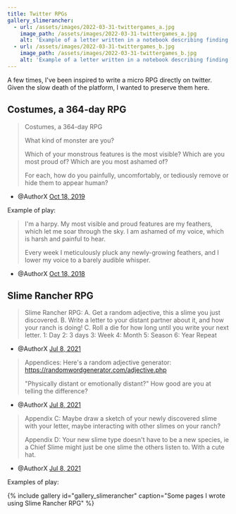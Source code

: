 ```yaml
---
title: Twitter RPGs
gallery_slimerancher:
  - url: /assets/images/2022-03-31-twittergames_a.jpg
    image_path: /assets/images/2022-03-31-twittergames_a.jpg
    alt: 'Example of a letter written in a notebook describing finding a "Dependant Slime" on Day 1'
  - url: /assets/images/2022-03-31-twittergames_b.jpg
    image_path: /assets/images/2022-03-31-twittergames_b.jpg
    alt: 'Example of a letter written in a notebook describing finding a "Reflective Slime" on Day 8'
---
```


A few times, I've been inspired to write a micro RPG directly on twitter. Given the slow death of the platform, I wanted to preserve them here.

## Costumes, a 364-day RPG

> Costumes, a 364-day RPG
>
> What kind of monster are you?
> 
> Which of your monstrous features is the most visible? Which are you most proud of? Which are you most ashamed of?
> 
> For each, how do you painfully, uncomfortably, or tediously remove or hide them to appear human?
- @AuthorX [Oct 18, 2019](https://twitter.com/AuthorX/status/1185120241073963009)

Example of play:

> I'm a harpy. My most visible and proud features are my feathers, which let me soar through the sky. I am ashamed of my voice, which is harsh and painful to hear.
> 
> Every week I meticulously pluck any newly-growing feathers, and I lower my voice to a barely audible whisper.
- @AuthorX [Oct 18, 2018](https://x.com/AuthorX/status/1185262759765778432)

## Slime Rancher RPG

> Slime Rancher RPG:
> A. Get a random adjective, this a slime you just discovered.
> B. Write a letter to your distant partner about it, and how your ranch is doing!
> C. Roll a die for how long until you write your next letter.
> 1: Day 2: 3 days 3: Week 4: Month 5: Season 6: Year
> Repeat
- @AuthorX [Jul 8, 2021](https://x.com/AuthorX/status/1413044021421871104)

> Appendices:
> Here's a random adjective generator: https://randomwordgenerator.com/adjective.php
> 
> "Physically distant or emotionally distant?"
> How good are you at telling the difference?
- @AuthorX [Jul 8, 2021](https://x.com/AuthorX/status/1413044022206152704)

> Appendix C: Maybe draw a sketch of your newly discovered slime with your letter, maybe interacting with other slimes on your ranch?
> 
> Appendix D: Your new slime type doesn't have to be a new species, ie a Chief Slime might just be one slime the others listen to. With a cute hat.
- @AuthorX [Jul 8, 2021](https://x.com/AuthorX/status/1413182545898913795)

Examples of play:

{% include gallery id="gallery_slimerancher" caption="Some pages I wrote using Slime Rancher RPG" %}